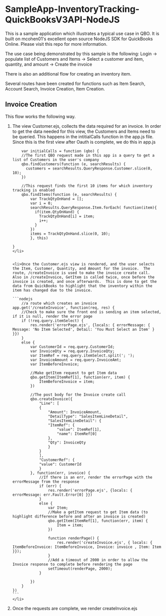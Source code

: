 # SampleApp-InventoryTracking-QuickBooksV3API-NodeJS

<p>This is a sample application which illustrates a typical use case in QBO.  It is built on mcohen01's excellent open source NodeJS SDK for QuickBooks Online.  Please visit this <a herf="https://github.com/mcohen01/node-quickbooks#findAccounts">repo</a> for more information.</p> 

<p>The use case being demonstrated by this sample is the following:  Login -> populate list of Customers and Items -> Select a customer and item, quantity, and amount -> Create the invoice<p>

<p>There is also an additional flow for creating an inventory item.<p>

<p>Several routes have been created for functions such as Item Search, Account Search, Invoice Creation, Item Creation.  </p>

<h2>Invoice Creation</h2>

<p>This flow works the following way.<br>

   <ol>
   <li> The view Customer.ejs, collects the data required for an invoice.  In order to get the data needed for this view, the Customers and Items need to be queried.  This happens in the intitialCalls function in the app.js file.  Since this is the first view after Oauth is complete, we do this in app.js
       
        var initialCalls = function (qbo) {
        //The first QBO request made in this app is a query to get a list of Customers in the user's company
        qbo.findCustomers(function (e, searchResults) {
          customers = searchResults.QueryResponse.Customer.slice(0, 10);
        })

        //This request finds the first 10 items for which inventory tracking is enabled
        qbo.findItems(function (e, searchResults) {
            var TrackQtyOnHand = [];
            var i = 0;
            searchResults.QueryResponse.Item.forEach( function(item){
              if(item.QtyOnHand) {
                TrackQtyOnHand[i] = item;
                i++;
              }
            })
            items = TrackQtyOnHand.slice(0, 10);
            }, this)

    }
    </li>
    
    
    <li>Once the Customer.ejs view is rendered, and the user selects the Item, Customer, Quantity, and Amount for the invoice.  The route, /createInvoice is used to make the invoice create call.  Also in /createInvoice, GetItem is called twice, once before the invoice is created, and once afterwards.  This is done to get the data from QuickBooks to highlight that the inventory within the item has changed due to the invoice.

    ```nodejs
        //a route which creates an invoice
    app.get('/createInvoice', function(req, res) {
        //Check to make sure the front end is sending an item selected, if it is null, render the error page
        if (!req.query.itemSelect) {
            res.render('errorPage.ejs', {locals: { errorMessage: { Message: 'No Item Selected', Detail: 'You Must Select an Item' } }})
        }
        else {
            var CustomerId = req.query.CustomerId;
            var InvoiceQty = req.query.InvoiceQty;
            var ItemRef = req.query.itemSelect.split('; ');
            var InvoiceAmount = req.query.InvoiceAmt;
            var ItemBeforeInvoice;

            //Make getItem request to get Item data
            qbo.getItem(ItemRef[1], function(err, item) {
                ItemBeforeInvoice = item;
            })

            //The post body for the Invoice create call
            qbo.createInvoice({
                "Line": [
                {
                    "Amount": InvoiceAmount,
                    "DetailType": "SalesItemLineDetail",
                    "SalesItemLineDetail": {
                    "ItemRef": {
                        "value": ItemRef[1],
                        "name": ItemRef[0]
                    },
                    "Qty": InvoiceQty
                    }
                }
                ],
                "CustomerRef": {
                "value": CustomerId
                }
            }, function(err, invoice) {
                //If there is an err, render the errorPage with the errorMessage from the response
                if (err) {
                    res.render('errorPage.ejs', {locals: { errorMessage: err.Fault.Error[0] }})
                }
                else {
                    var Item;
                    //Make a getItem request to get Item data (to highlight difference before and after an invoice is created)
                    qbo.getItem(ItemRef[1], function(err, item) {
                        Item = item;
                    })
                    
                    function renderPage() {
                        res.render('createInvoice.ejs', { locals: { ItemBeforeInvoice: ItemBeforeInvoice, Invoice: invoice , Item: Item }});
                    }  
                    //Add a timeout of 2000 in order to allow the Invoice response to complete before rendering the page
                    setTimeout(renderPage, 2000);
                }

            })
        } 
    })
    ```
    </li>


<li>Once the requests are complete, we render createInvoice.ejs</li>
</p>
